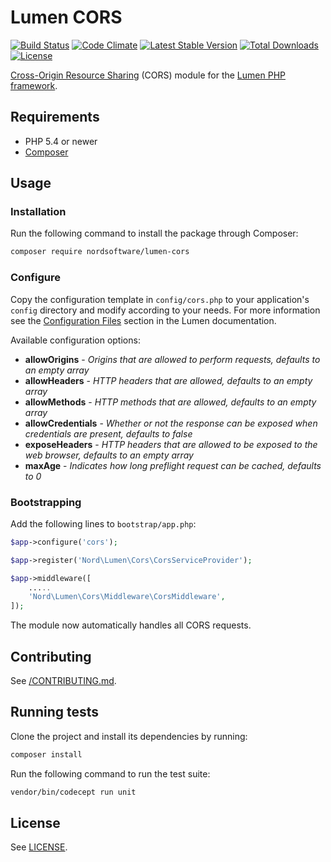# Lumen CORS

[![Build Status](https://travis-ci.org/nordsoftware/lumen-cors.svg?branch=master)](https://travis-ci.org/nordsoftware/lumen-cors)
[![Code Climate](https://codeclimate.com/github/nordsoftware/lumen-cors/badges/gpa.svg)](https://codeclimate.com/github/nordsoftware/lumen-cors)
[![Latest Stable Version](https://poser.pugx.org/nordsoftware/lumen-cors/version)](https://packagist.org/packages/nordsoftware/lumen-cors) 
[![Total Downloads](https://poser.pugx.org/nordsoftware/lumen-cors/downloads)](https://packagist.org/packages/nordsoftware/lumen-cors)
[![License](https://poser.pugx.org/nordsoftware/lumen-cors/license)](https://packagist.org/packages/nordsoftware/lumen-cors)

[Cross-Origin Resource Sharing](http://enable-cors.org/) (CORS) module for the [Lumen PHP framework](http://lumen.laravel.com/).

## Requirements

- PHP 5.4 or newer
- [Composer](http://getcomposer.org)

## Usage

### Installation

Run the following command to install the package through Composer:

```sh
composer require nordsoftware/lumen-cors
```

### Configure

Copy the configuration template in `config/cors.php` to your application's `config` directory and modify according to your needs. 
For more information see the [Configuration Files](http://lumen.laravel.com/docs/configuration#configuration-files) section in the Lumen documentation.

Available configuration options:

- **allowOrigins** - *Origins that are allowed to perform requests, defaults to an empty array*
- **allowHeaders** - *HTTP headers that are allowed, defaults to an empty array*
- **allowMethods** - *HTTP methods that are allowed, defaults to an empty array*
- **allowCredentials** - *Whether or not the response can be exposed when credentials are present, defaults to false*
- **exposeHeaders** - *HTTP headers that are allowed to be exposed to the web browser, defaults to an empty array*
- **maxAge** - *Indicates how long preflight request can be cached, defaults to 0*

### Bootstrapping

Add the following lines to ```bootstrap/app.php```:

```php
$app->configure('cors');
```

```php
$app->register('Nord\Lumen\Cors\CorsServiceProvider');
```

```php
$app->middleware([
	.....
	'Nord\Lumen\Cors\Middleware\CorsMiddleware',
]);
```

The module now automatically handles all CORS requests. 

## Contributing

See [/CONTRIBUTING.md](.github/CONTRIBUTING.md).

## Running tests

Clone the project and install its dependencies by running:

```sh
composer install
```

Run the following command to run the test suite:

```sh
vendor/bin/codecept run unit
```

## License

See [LICENSE](LICENSE).
